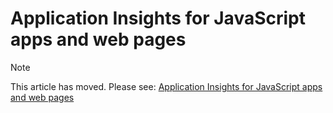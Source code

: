<properties 
    pageTitle="Application Insights for JavaScript apps and web pages" 
    description="End user analytics for Microsoft Azure websites." 
    services="azure-portal" 
    documentationCenter=""
    authors="alancameronwills" 
    manager="keboyd"/>

<tags
    ms.service="azure-portal" 
    ms.workload="na" 
    ms.tgt_pltfrm="na" 
    ms.devlang="na" 
    ms.topic="article" 
    ms.date="04/28/2015"
    ms.author="awills" />


# Application Insights for JavaScript apps and web pages
> [!NOTE]
> This article has moved. Please see: [Application Insights for JavaScript apps and web pages](../app-insights-web-track-usage.md)
> 
> 
